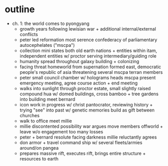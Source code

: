 # outline

- ch. 1: the world comes to pyongyang
    - growth years following lewisian war + additional internal/external conflicts
    - peter led reformation most serence confederacy of parliamentary autocephelates ("mscpa")
    - collection mini states both old earth nations + entities within itam, independent entities w/ proctor serving intermediary/guiding role
    - humanity spread throughout galaxy building + colonizing
    - facing threat homeworld from supernation formed east, democratic people's republic of asia threatening several mscpa terran members
    - peter small council chamber w/ holograms heads mscpa present emergency meeting, agree course action + end meeting
    - walks into sunlight through proctor estate, small slightly raised compound hua w/ domed buildings, cross bamboo + tree gardens into building meet bernard
    - icon work in progress w/ christ pantocrator, reviewing history + trying "see" into past w/ genetic memories build as gift between churches
    - walk to office meet millie
    - millie discontented possibility war argues move members offworld + leave w/o engagement too many losses
    - peter + bernard resolute facing darkness millie reluctantly agrees
    - don armor + travel command ship w/ several fleets/armies around/on pangea
    - prepares massive rift, executes rift, brings entire structure + resources to earth
